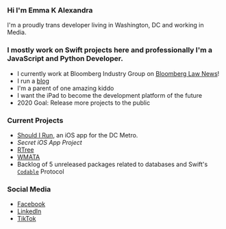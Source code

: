 ### Hi I'm Emma K Alexandra
I'm a proudly trans developer living in Washington, DC and working in Media.

### I mostly work on Swift projects here and professionally I'm a JavaScript and Python Developer.
- I currently work at Bloomberg Industry Group on [Bloomberg Law News][blawnews]!
- I run a [blog][blog]
- I'm a parent of one amazing kiddo
- I want the iPad to become the development platform of the future
- 2020 Goal: Release more projects to the public

### Current Projects
- [Should I Run][shouldirun], an iOS app for the DC Metro.
- _Secret iOS App Project_
- [RTree][rtree]
- [WMATA][wmata]
- Backlog of 5 unreleased packages related to databases and Swift's [`Codable`][codable] Protocol

### Social Media
- [Facebook][facebook]
- [LinkedIn][linkedin]
- [TikTok][tiktok]
 
[blawnews]: https://news.bloomberglaw.com
[blog]: https://emma.sh/blog
[shouldirun]: https://apps.apple.com/us/app/should-i-run-dc-metro/id1316762644
[rtree]: https://github.com/emma-k-alexandra/RTree
[wmata]: https://github.com/emma-k-alexandra/WMATA.swift
[codable]: https://developer.apple.com/documentation/swift/codable
[facebook]: https://www.facebook.com/emmakalexandra
[linkedin]: https://www.linkedin.com/in/emmakalexandra/
[tiktok]: https://vm.tiktok.com/Jj459aN/
